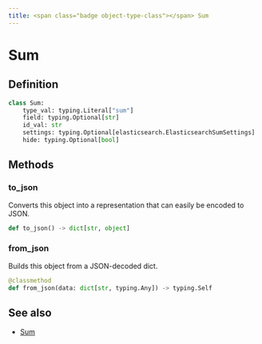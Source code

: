 ```yaml
---
title: <span class="badge object-type-class"></span> Sum
---
```

# <span class="badge object-type-class"></span> Sum

## Definition

```python
class Sum:
    type_val: typing.Literal["sum"]
    field: typing.Optional[str]
    id_val: str
    settings: typing.Optional[elasticsearch.ElasticsearchSumSettings]
    hide: typing.Optional[bool]
```
## Methods

### <span class="badge object-method"></span> to_json

Converts this object into a representation that can easily be encoded to JSON.

```python
def to_json() -> dict[str, object]
```

### <span class="badge object-method"></span> from_json

Builds this object from a JSON-decoded dict.

```python
@classmethod
def from_json(data: dict[str, typing.Any]) -> typing.Self
```

## See also

 * <span class="badge builder"></span> [Sum](./builder-Sum.md)
